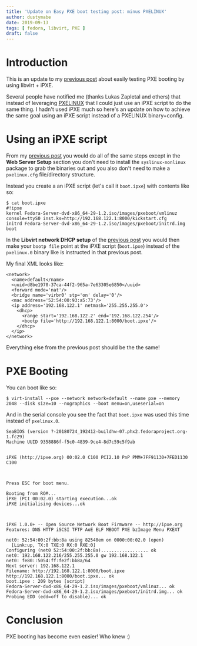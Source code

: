 ```yaml
---
title: 'Update on Easy PXE boot testing post: minus PXELINUX'
author: dustymabe
date: 2019-09-13
tags: [ fedora, libvirt, PXE ]
draft: false
---
```


# Introduction

This is an update to my 
[previous post](/2019/01/04/easy-pxe-boot-testing-with-only-http-using-ipxe-and-libvirt/)
about easily testing PXE booting by using libvirt + iPXE.

Several people have notified me (thanks Lukas Zapletal and others) that instead
of leveraging
[PXELINUX](https://wiki.syslinux.org/wiki/index.php?title=PXELINUX)
that I could just use an iPXE script to do the same thing. I hadn't
used iPXE much so here's an update on how to achieve the same goal
using an iPXE script instead of a PXELINUX binary+config.

# Using an iPXE script

From my 
[previous post](/2019/01/04/easy-pxe-boot-testing-with-only-http-using-ipxe-and-libvirt/)
you would do all of the same steps except in the **Web Server Setup**
section you don't need to install the `syslinux-nonlinux` package to
grab the binaries out and you also don't need to make a `pxelinux.cfg` file/directory
structure.

Instead you create a an iPXE script (let's call it `boot.ipxe`) with
contents like so:

```nohighlight
$ cat boot.ipxe 
#!ipxe
kernel Fedora-Server-dvd-x86_64-29-1.2.iso/images/pxeboot/vmlinuz console=ttyS0 inst.ks=http://192.168.122.1:8000/kickstart.cfg
initrd Fedora-Server-dvd-x86_64-29-1.2.iso/images/pxeboot/initrd.img
boot
```

In the **Libvirt network DHCP setup** of the
[previous post](/2019/01/04/easy-pxe-boot-testing-with-only-http-using-ipxe-and-libvirt/)
you would then make your `bootp file` point at the iPXE script
(`boot.ipxe`) instead of the `pxelinux.0` binary like is instructed
in that previous post.

My final XML looks like:

```nohighlight
<network>
  <name>default</name>
  <uuid>d8be1970-37ca-44f2-965a-7e63305e6850</uuid>
  <forward mode='nat'/>
  <bridge name='virbr0' stp='on' delay='0'/>
  <mac address='52:54:00:93:a5:73'/>
  <ip address='192.168.122.1' netmask='255.255.255.0'>
    <dhcp>
      <range start='192.168.122.2' end='192.168.122.254'/>
      <bootp file='http://192.168.122.1:8000/boot.ipxe'/>
    </dhcp>
  </ip>
</network>
```

Everything else from the previous post should be the the same!

# PXE Booting

You can boot like so:

```nohighlight
$ virt-install --pxe --network network=default --name pxe --memory 2048 --disk size=10 --nographics --boot menu=on,useserial=on
```

And in the serial console you see the fact that `boot.ipxe` was
used this time instead of `pxelinux.0`.

```nohighlight
SeaBIOS (version ?-20180724_192412-buildhw-07.phx2.fedoraproject.org-1.fc29)
Machine UUID 9358886f-f5c0-4839-9ce4-8d7c59c5f9ab


iPXE (http://ipxe.org) 00:02.0 C100 PCI2.10 PnP PMM+7FF91130+7FED1130 C100



Press ESC for boot menu.

Booting from ROM...
iPXE (PCI 00:02.0) starting execution...ok
iPXE initialising devices...ok



iPXE 1.0.0+ -- Open Source Network Boot Firmware -- http://ipxe.org
Features: DNS HTTP iSCSI TFTP AoE ELF MBOOT PXE bzImage Menu PXEXT

net0: 52:54:00:2f:bb:8a using 82540em on 0000:00:02.0 (open)
  [Link:up, TX:0 TXE:0 RX:0 RXE:0]
Configuring (net0 52:54:00:2f:bb:8a).................. ok
net0: 192.168.122.216/255.255.255.0 gw 192.168.122.1
net0: fe80::5054:ff:fe2f:bb8a/64
Next server: 192.168.122.1
Filename: http://192.168.122.1:8000/boot.ipxe
http://192.168.122.1:8000/boot.ipxe... ok
boot.ipxe : 209 bytes [script]
Fedora-Server-dvd-x86_64-29-1.2.iso/images/pxeboot/vmlinuz... ok
Fedora-Server-dvd-x86_64-29-1.2.iso/images/pxeboot/initrd.img... ok
Probing EDD (edd=off to disable)... ok
```

# Conclusion

PXE booting has become even easier! Who knew :)
